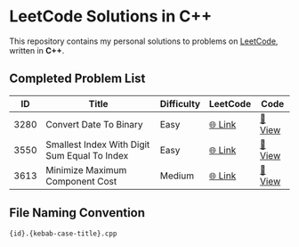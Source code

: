 # LeetCode Solutions in C++

This repository contains my personal solutions to problems on [LeetCode](https://leetcode.com/), written in **C++**.

## Completed Problem List

<!-- LEETCODE_TABLE_START -->
| ID | Title | Difficulty | LeetCode | Code |
|----|-------|------------|----------|------|
| 3280 | Convert Date To Binary | Easy | [🌐 Link](https://leetcode.com/problems/convert-date-to-binary/) | [🔗 View](./EASY/3280.convert-date-to-binary.cpp) |
| 3550 | Smallest Index With Digit Sum Equal To Index | Easy | [🌐 Link](https://leetcode.com/problems/smallest-index-with-digit-sum-equal-to-index/) | [🔗 View](./EASY/3550.smallest-index-with-digit-sum-equal-to-index.cpp) |
| 3613 | Minimize Maximum Component Cost | Medium | [🌐 Link](https://leetcode.com/problems/minimize-maximum-component-cost/) | [🔗 View](./MEDIUM/3613.minimize-maximum-component-cost.cpp) |

<!-- LEETCODE_TABLE_END -->

## File Naming Convention

`{id}.{kebab-case-title}.cpp`
